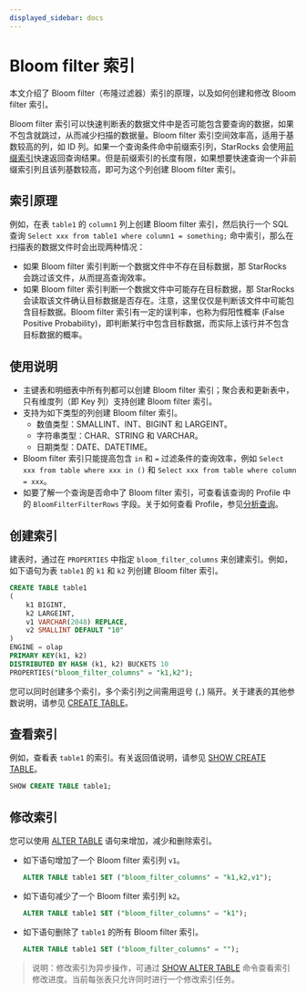 ```yaml
---
displayed_sidebar: docs
---
```


# Bloom filter 索引

本文介绍了 Bloom filter（布隆过滤器）索引的原理，以及如何创建和修改 Bloom filter 索引。

Bloom filter 索引可以快速判断表的数据文件中是否可能包含要查询的数据，如果不包含就跳过，从而减少扫描的数据量。Bloom filter 索引空间效率高，适用于基数较高的列，如 ID 列。如果一个查询条件命中前缀索引列，StarRocks 会使用[前缀索引](../table_design/Sort_key.md)快速返回查询结果。但是前缀索引的长度有限，如果想要快速查询一个非前缀索引列且该列基数较高，即可为这个列创建 Bloom filter 索引。

## 索引原理

例如，在表 `table1` 的 `column1` 列上创建 Bloom filter 索引，然后执行一个 SQL 查询 `Select xxx from table1 where column1 = something;` 命中索引，那么在扫描表的数据文件时会出现两种情况：

- 如果 Bloom filter 索引判断一个数据文件中不存在目标数据，那 StarRocks 会跳过该文件，从而提高查询效率。
- 如果 Bloom filter 索引判断一个数据文件中可能存在目标数据，那 StarRocks 会读取该文件确认目标数据是否存在。注意，这里仅仅是判断该文件中可能包含目标数据。Bloom filter 索引有一定的误判率，也称为假阳性概率 (False Positive Probability)，即判断某行中包含目标数据，而实际上该行并不包含目标数据的概率。

## 使用说明

- 主键表和明细表中所有列都可以创建 Bloom filter 索引；聚合表和更新表中，只有维度列（即 Key 列）支持创建 Bloom filter 索引。
- 支持为如下类型的列创建 Bloom filter 索引。
  - 数值类型：SMALLINT、INT、BIGINT 和 LARGEINT。
  - 字符串类型：CHAR、STRING 和 VARCHAR。
  - 日期类型：DATE、DATETIME。
- Bloom filter 索引只能提高包含 `in` 和 `=` 过滤条件的查询效率，例如 `Select xxx from table where xxx in ()` 和 `Select xxx from table where column = xxx`。
- 如要了解一个查询是否命中了 Bloom filter 索引，可查看该查询的 Profile 中的 `BloomFilterFilterRows` 字段。关于如何查看 Profile，参见[分析查询](../administration/Query_planning.md#查看分析-profile)。

## 创建索引

建表时，通过在 `PROPERTIES` 中指定 `bloom_filter_columns` 来创建索引。例如，如下语句为表 `table1` 的 `k1` 和 `k2` 列创建 Bloom filter 索引。

```SQL
CREATE TABLE table1
(
    k1 BIGINT,
    k2 LARGEINT,
    v1 VARCHAR(2048) REPLACE,
    v2 SMALLINT DEFAULT "10"
)
ENGINE = olap
PRIMARY KEY(k1, k2)
DISTRIBUTED BY HASH (k1, k2) BUCKETS 10
PROPERTIES("bloom_filter_columns" = "k1,k2");
```

您可以同时创建多个索引，多个索引列之间需用逗号 (`,`) 隔开。关于建表的其他参数说明，请参见 [CREATE TABLE](../sql-reference/sql-statements/data-definition/CREATE_TABLE.md)。

## 查看索引

例如，查看表 `table1` 的索引。有关返回值说明，请参见 [SHOW CREATE TABLE](../sql-reference/sql-statements/data-manipulation/SHOW_CREATE_TABLE.md)。

```SQL
SHOW CREATE TABLE table1;
```

## 修改索引

您可以使用 [ALTER TABLE](../sql-reference/sql-statements/data-definition/ALTER_TABLE.md) 语句来增加，减少和删除索引。

- 如下语句增加了一个 Bloom filter 索引列 `v1`。

    ```SQL
    ALTER TABLE table1 SET ("bloom_filter_columns" = "k1,k2,v1");
    ```

- 如下语句减少了一个 Bloom filter 索引列 `k2`。

    ```SQL
    ALTER TABLE table1 SET ("bloom_filter_columns" = "k1");
    ```

- 如下语句删除了 `table1` 的所有 Bloom filter 索引。

    ```SQL
    ALTER TABLE table1 SET ("bloom_filter_columns" = "");
    ```

> 说明：修改索引为异步操作，可通过 [SHOW ALTER TABLE](../sql-reference/sql-statements/data-manipulation/SHOW_ALTER.md) 命令查看索引修改进度。当前每张表只允许同时进行一个修改索引任务。
